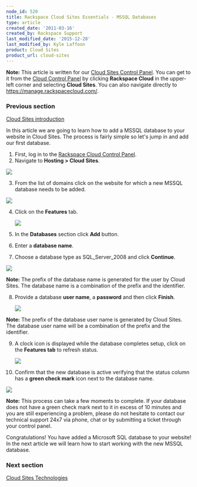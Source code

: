 ```yaml
---
node_id: 520
title: Rackspace Cloud Sites Essentials - MSSQL Databases
type: article
created_date: '2011-03-16'
created_by: Rackspace Support
last_modified_date: '2015-12-28'
last_modified_by: Kyle Laffoon
product: Cloud Sites
product_url: cloud-sites
---
```


**Note:** This article is written for our [Cloud Sites Control Panel](https://manage.rackspacecloud.com/). You can get to it from the [Cloud Control Panel](https://mycloud.rackspace.com) by clicking **Rackspace Cloud** in the upper-left corner and selecting **Cloud Sites**. You can also navigate directly to <https://manage.rackspacecloud.com/>.

### Previous section

[Cloud Sites introduction](/how-to/cloud-sites)

In this article we are going to learn how to add a MSSQL database to
your website in Cloud Sites. The process is fairly simple so let's
jump in and add our first database.

1.  First, log in to the [Rackspace Cloud Control Panel](http://manage.rackspacecloud.com).
2.  Navigate to **Hosting > Cloud Sites**.

  ![](https://8026b2e3760e2433679c-fffceaebb8c6ee053c935e8915a3fbe7.ssl.cf2.rackcdn.com/field/image/capture_1.png)

3.  From the list of domains click on the website for which a new MSSQL database needs to be added.

  ![](https://8026b2e3760e2433679c-fffceaebb8c6ee053c935e8915a3fbe7.ssl.cf2.rackcdn.com/field/image/capture_2.png)

4.  Click on the **Features** tab.

    ![](http://c806394.r94.cf2.rackcdn.com/featurestab.png)

5.  In the **Databases** section click **Add** button.
6.  Enter a **database name**.
7.  Choose a database type as SQL_Server_2008 and click **Continue**.

  ![](https://8026b2e3760e2433679c-fffceaebb8c6ee053c935e8915a3fbe7.ssl.cf2.rackcdn.com/field/image/capture_3.png)

  **Note:** The prefix of the database name is generated for the user by
Cloud Sites. The database name is a combination of the prefix and the
identifier.

8.  Provide a database **user name**, a **password** and then
    click **Finish**.

    ![](http://c806394.r94.cf2.rackcdn.com/databaseuser.png)

  **Note:** The prefix of the database user name is generated by Cloud
Sites. The database user name will be a combination of the prefix and
the identifier.

9.  A clock icon is displayed while the database completes setup, click
    on the **Features tab** to refresh status.

    ![](http://c806394.r94.cf2.rackcdn.com/pendingdatabase.png)

10.  Confirm that the new database is active verifying that the status column has a **green check mark** icon next to the database name.

  ![](https://8026b2e3760e2433679c-fffceaebb8c6ee053c935e8915a3fbe7.ssl.cf2.rackcdn.com/field/image/capture_5.png)

  **Note:** This process can take a few moments to complete. If your
database does not have a green check mark next to it in excess of 10
minutes and you are still experiencing a problem, please do not hesitate
to contact our technical support 24x7 via phone, chat or by submitting a
ticket through your control panel.

Congratulations! You have added a Microsoft SQL database to your
website! In the next article we will learn how to start working with the
new MSSQL database.

### Next section

[Cloud Sites Technologies](/how-to/rackspace-cloud-sites-essentials-cloud-sites-technologies)
